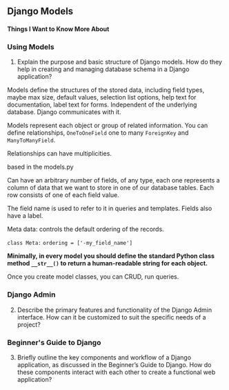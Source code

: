## Django Models

#### Things I Want to Know More About


### Using Models

1. Explain the purpose and basic structure of Django models. How do they help in creating and managing database schema in a Django application?

Models define the structures of the stored data, including field types, maybe max size, default values, selection list options, help text for documentation, label text for forms. Independent of the underlying database. Django communicates with it. 

Models represent each object or group of related information. You can define relationships, `OneToOneField` one to many `ForeignKey` and `ManyToManyField`. 

Relationships can have multiplicities. 

based in the models.py

Can have an arbitrary number of fields, of any type, each one represents a column of data that we want to store in one of our database tables. Each row consists of one of each field value. 

The field name is used to refer to it in queries and templates. Fields also have a label. 

Meta data: controls the default ordering of the records. 

`class Meta:`
    `ordering = ['-my_field_name']`

**Minimally, in every model you should define the standard Python class method `__str__()` to return a human-readable string for each object.**

Once you create model classes, you can CRUD, run queries. 

### Django Admin

2. Describe the primary features and functionality of the Django Admin interface. How can it be customized to suit the specific needs of a project?

### Beginner's Guide to Django

3. Briefly outline the key components and workflow of a Django application, as discussed in the Beginner’s Guide to Django. How do these components interact with each other to create a functional web application?